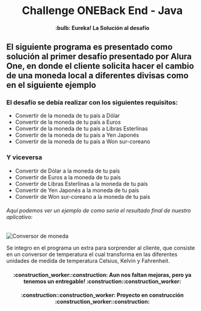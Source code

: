 <h1 align="center"> Challenge ONEBack End - Java </h1>
<H4 align="center"> :bulb: Eureka! La Solución al desafio </h4>

## El siguiente programa es presentado como solución al primer desafío presentado por Alura One, en donde el cliente solicita hacer el cambio de una moneda local a diferentes divisas como en el siguiente ejemplo



### El desafío se debía realizar con los siguientes requisitos:

* Convertir de la moneda de tu país a Dólar
* Convertir de la moneda de tu país  a Euros
* Convertir de la moneda de tu país  a Libras Esterlinas
* Convertir de la moneda de tu país  a Yen Japonés
* Convertir de la moneda de tu país  a Won sur-coreano

### Y viceversa

* Convertir de Dólar a la moneda de tu país
* Convertir de Euros a la moneda de tu país
* Convertir de Libras Esterlinas a la moneda de tu país
* Convertir de Yen Japonés a la moneda de tu país
* Convertir de Won sur-coreano a la moneda de tu país


###### Aquí podemos ver un ejemplo de como seria el resultado final de nuestro aplicativo: 

![Conversor de moneda](/imagen/ProgramaAlura.gif)

Se integro en el programa un extra para sorprender al cliente, que consiste en un conversor de temperatura el cual transforma en las diferentes unidades de medida de temperatura Celsius, Kelvin y Fahrenheit.

<h4 align="center">
:construction_worker::construction: Aun nos faltan mejoras, pero ya tenemos un entregable! :construction::construction_worker:
</h4>

<h4 align="center">
:construction::construction_worker: Proyecto en construcción :construction_worker::construction:
</h4>
